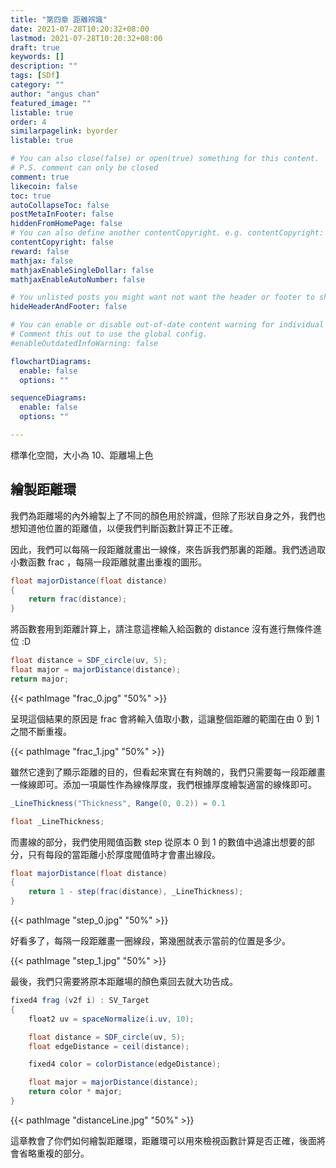 ```yaml
---
title: "第四章 距離辨識"
date: 2021-07-28T10:20:32+08:00
lastmod: 2021-07-28T10:20:32+08:00
draft: true
keywords: []
description: ""
tags: [SDf]
category: ""
author: "angus chan"
featured_image: ""
listable: true
order: 4
similarpagelink: byorder
listable: true

# You can also close(false) or open(true) something for this content.
# P.S. comment can only be closed
comment: true
likecoin: false
toc: true
autoCollapseToc: false
postMetaInFooter: false
hiddenFromHomePage: false
# You can also define another contentCopyright. e.g. contentCopyright: "This is another copyright."
contentCopyright: false
reward: false
mathjax: false
mathjaxEnableSingleDollar: false
mathjaxEnableAutoNumber: false

# You unlisted posts you might want not want the header or footer to show
hideHeaderAndFooter: false

# You can enable or disable out-of-date content warning for individual post.
# Comment this out to use the global config.
#enableOutdatedInfoWarning: false

flowchartDiagrams:
  enable: false
  options: ""

sequenceDiagrams: 
  enable: false
  options: ""

---
```


標準化空間，大小為 10、距離場上色

## 繪製距離環

我們為距離場的內外繪製上了不同的顏色用於辨識，但除了形狀自身之外，我們也想知道他位置的距離值，以便我們判斷函數計算正不正確。

因此，我們可以每隔一段距離就畫出一線條，來告訴我們那裏的距離。我們透過取小數函數 frac ，每隔一段距離就畫出重複的圖形。

```csharp
float majorDistance(float distance)
{
    return frac(distance);
}
```

將函數套用到距離計算上，請注意這裡輸入給函數的 distance 沒有進行無條件進位 :D

```csharp
float distance = SDF_circle(uv, 5);
float major = majorDistance(distance);
return major;
```

{{< pathImage "frac_0.jpg" "50%" >}}

呈現這個結果的原因是 frac 會將輸入值取小數，這讓整個距離的範圍在由 0 到 1 之間不斷重複。

{{< pathImage "frac_1.jpg" "50%" >}}

雖然它達到了顯示距離的目的，但看起來實在有夠醜的，我們只需要每一段距離畫一條線即可。添加一項屬性作為線條厚度，我們根據厚度繪製適當的線條即可。

```csharp
_LineThickness("Thickness", Range(0, 0.2)) = 0.1
```

```csharp
float _LineThickness;
```

而畫線的部分，我們使用閥值函數 step 從原本 0 到 1 的數值中過濾出想要的部分，只有每段的當距離小於厚度閥值時才會畫出線段。

```csharp
float majorDistance(float distance)
{
    return 1 - step(frac(distance), _LineThickness);
}
```

{{< pathImage "step_0.jpg" "50%" >}}

好看多了，每隔一段距離畫一圈線段，第幾圈就表示當前的位置是多少。

{{< pathImage "step_1.jpg" "50%" >}}

最後，我們只需要將原本距離場的顏色乘回去就大功告成。

```csharp
fixed4 frag (v2f i) : SV_Target
{
    float2 uv = spaceNormalize(i.uv, 10);

    float distance = SDF_circle(uv, 5);
    float edgeDistance = ceil(distance);

    fixed4 color = colorDistance(edgeDistance);

    float major = majorDistance(distance);
    return color * major;
}
```

{{< pathImage "distanceLine.jpg" "50%" >}}

這章教會了你們如何繪製距離環，距離環可以用來檢視函數計算是否正確，後面將會省略重複的部分。
